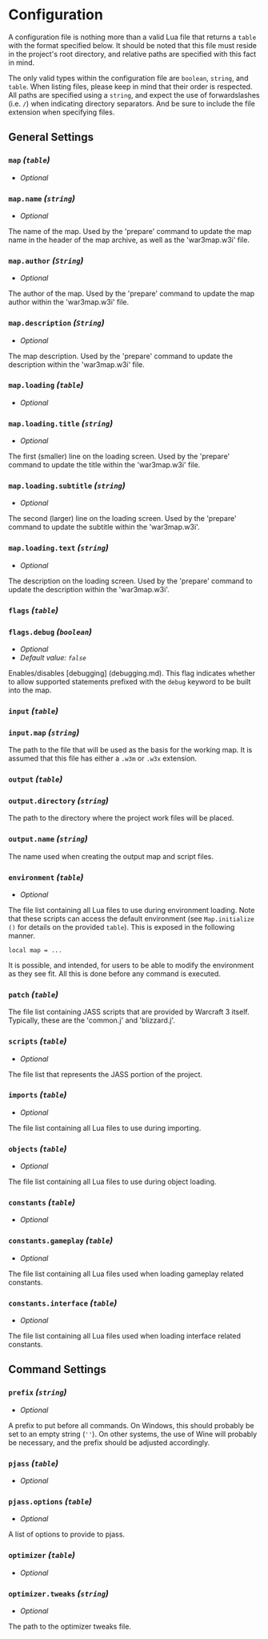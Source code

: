 # Configuration

A configuration file is nothing more than a valid Lua file that returns a
`table` with the format specified below. It should be noted that this file
must reside in the project's root directory, and relative paths are specified
with this fact in mind.

The only valid types within the configuration file are `boolean`, `string`,
and `table`.  When listing files, please keep in mind that their order is
respected. All paths are specified using a `string`, and expect the use of
forwardslashes (i.e. `/`) when indicating directory separators. And be sure to
include the file extension when specifying files.

## General Settings

### `map` _(`table`)_

- _Optional_

### `map.name` _(`string`)_

- _Optional_

The name of the map. Used by the 'prepare' command to update the map name in
the header of the map archive, as well as the 'war3map.w3i' file.

### `map.author` _(`String`)_

- _Optional_

The author of the map. Used by the 'prepare' command to update the map author
within the 'war3map.w3i' file.

### `map.description` _(`String`)_

- _Optional_

The map description. Used by the 'prepare' command to update the description
within the 'war3map.w3i' file.

### `map.loading` _(`table`)_

- _Optional_

### `map.loading.title` _(`string`)_

- _Optional_

The first (smaller) line on the loading screen. Used by the 'prepare' command
to update the title within the 'war3map.w3i' file.

### `map.loading.subtitle` _(`string`)_

- _Optional_

The second (larger) line on the loading screen. Used by the 'prepare' command
to update the subtitle within the 'war3map.w3i'.

### `map.loading.text` _(`string`)_

- _Optional_

The description on the loading screen. Used by the 'prepare' command to update
the description within the 'war3map.w3i'.

### `flags` _(`table`)_
### `flags.debug` _(`boolean`)_

- _Optional_
- _Default value: `false`_

Enables/disables [debugging] (debugging.md). This flag indicates whether to
allow supported statements prefixed with the `debug` keyword to be built into
the map.

### `input` _(`table`)_
### `input.map` _(`string`)_

The path to the file that will be used as the basis for the working map. It
is assumed that this file has either a `.w3m` or `.w3x` extension.

### `output` _(`table`)_
### `output.directory` _(`string`)_

The path to the directory where the project work files will be placed.

### `output.name` _(`string`)_

The name used when creating the output map and script files.

### `environment` _(`table`)_

- _Optional_

The file list containing all Lua files to use during environment loading. Note
that these scripts can access the default environment (see `Map.initialize ()`
for details on the provided `table`). This is exposed in the following manner.

```
local map = ...
```

It is possible, and intended, for users to be able to modify the environment
as they see fit. All this is done before any command is executed.

### `patch` _(`table`)_

The file list containing JASS scripts that are provided by Warcraft 3 itself.
Typically, these are the 'common.j' and 'blizzard.j'.

### `scripts` _(`table`)_

- _Optional_

The file list that represents the JASS portion of the project.

### `imports` _(`table`)_

- _Optional_

The file list containing all Lua files to use during importing.

### `objects` _(`table`)_

- _Optional_

The file list containing all Lua files to use during object loading.

### `constants` _(`table`)_

- _Optional_

### `constants.gameplay` _(`table`)_

- _Optional_

The file list containing all Lua files used when loading gameplay related
constants.

### `constants.interface` _(`table`)_

- _Optional_

The file list containing all Lua files used when loading interface related
constants.

## Command Settings

### `prefix` _(`string`)_

- _Optional_

A prefix to put before all commands. On Windows, this should probably be set
to an empty string (`''`). On other systems, the use of Wine will probably be
necessary, and the prefix should be adjusted accordingly.

### `pjass` _(`table`)_

- _Optional_

### `pjass.options` _(`table`)_

- _Optional_

A list of options to provide to pjass.

### `optimizer` _(`table`)_

- _Optional_

### `optimizer.tweaks` _(`string`)_

- _Optional_

The path to the optimizer tweaks file.
